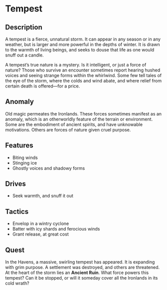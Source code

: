 # Tempest

## Description
A tempest is a fierce, unnatural storm. It can appear in any season or in any weather, but is larger and more powerful in the depths of winter. It is drawn to the warmth of living beings, and seeks to douse that life as one would snuff out a candle.

A tempest’s true nature is a mystery. Is it intelligent, or just a force of nature? Those who survive an encounter sometimes report hearing hushed voices and seeing strange forms within the whirlwind. Some few tell tales of the eye of the storm, where the colds and wind abate, and where relief from certain death is offered—for a price.

## Anomaly
Old magic permeates the Ironlands. These forces sometimes manifest as an anomaly, which is an otherworldly feature of the terrain or environment. Some are the embodiment of ancient spirits, and have unknowable motivations. Others are forces of nature given cruel purpose.

## Features
 - Biting winds
 - Stinging ice
 - Ghostly voices and shadowy forms

## Drives
 - Seek warmth, and snuff it out

## Tactics
 - Envelop in a wintry cyclone
 - Batter with icy shards and ferocious winds
 - Grant release, at great cost

## Quest
In the Havens, a massive, swirling tempest has appeared. It is expanding with grim purpose. A settlement was destroyed, and others are threatened. At the heart of the storm lies an **Ancient Ruin**. What force powers this tempest? Can it be stopped, or will it someday cover all the Ironlands in its cold wrath?



